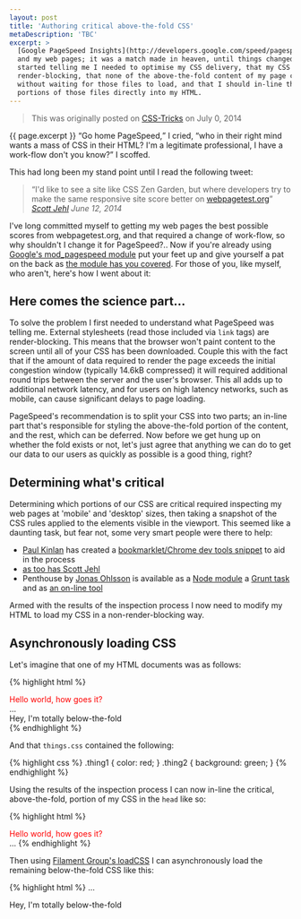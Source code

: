 ```yaml
---
layout: post
title: 'Authoring critical above-the-fold CSS'
metaDescription: 'TBC'
excerpt: >
  [Google PageSpeed Insights](http://developers.google.com/speed/pagespeed/insights/)
  and my web pages; it was a match made in heaven, until things changed... PageSpeed
  started telling me I needed to optimise my CSS delivery, that my CSS files were
  render-blocking, that none of the above-the-fold content of my page could render
  without waiting for those files to load, and that I should in-line the critical
  portions of those files directly into my HTML.
---
```

> This was originally posted on [CSS-Tricks](http://css-tricks.com/TBC) on July
> 0, 2014

{{ page.excerpt }} <q>Go home PageSpeed,</q> I cried, <q>who in their right mind
wants a mass of CSS in their HTML? I'm a legitimate professional, I have a work-flow
don't you know?</q> I scoffed.

This had long been my stand point until I read the following tweet:

> <q>I'd like to see a site like CSS Zen Garden, but where developers try to make
> the same responsive site score better on [webpagetest.org](http://webpagetest.org)</q>
> <cite>[Scott Jehl](https://twitter.com/scottjehl/statuses/477112692684390400)
> <time>June 12, 2014</time></cite>

I've long committed myself to getting my web pages the best possible scores
from webpagetest.org, and that required a change of work-flow, so why shouldn't
I change it for PageSpeed?.. Now if you're already
using [Google's mod_pagespeed module](https://developers.google.com/speed/pagespeed/module?csw=1)
put your feet up and give yourself a pat on the back as
[the module has you covered](https://developers.google.com/speed/pagespeed/module/filter-prioritize-critical-css).
For those of you, like myself, who aren't, here's how I went about it:

## Here comes the science part...

To solve the problem I first needed to understand what PageSpeed was telling me.
External stylesheets (read those included via `link` tags) are render-blocking.
This means that the browser won't paint content to the screen until all of your
CSS has been downloaded. Couple this with the fact that if the amount of data
required to render the page exceeds the initial congestion window (typically 14.6kB
compressed) it will required additional round trips between the server and the
user's browser. This all adds up to additional network latency, and for users on
high latency networks, such as mobile, can cause significant delays to page
loading.

PageSpeed's recommendation is to split your CSS into two parts; an in-line part
that's responsible for styling the above-the-fold portion of the
content, and the rest, which can be deferred. Now before we get hung up on
whether the fold exists or not, let's just agree that anything we can do to get
our data to our users as quickly as possible is a good thing, right?

## Determining what's critical

Determining which portions of our CSS are critical required
inspecting my web pages at 'mobile' and 'desktop' sizes, then taking a snapshot of
the CSS rules applied to the elements visible in the viewport. This seemed like
a daunting task, but fear not, some very smart people were there to help:

* [Paul Kinlan](https://twitter.com/Paul_Kinlan) has created a
[bookmarklet/Chrome dev tools snippet](https://gist.github.com/PaulKinlan/6284142)
to aid in the process
* [as too has Scott Jehl](https://gist.github.com/scottjehl/b6129da04733e4e0f9a4)
* Penthouse by [Jonas Ohlsson](https://twitter.com/pocketjoso) is available as a
[Node module](https://github.com/pocketjoso/penthouse) a
[Grunt task](https://github.com/fatso83/grunt-penthouse) and as
[an on-line tool](http://jonassebastianohlsson.com/criticalpathcssgenerator/)

Armed with the results of the inspection process I now need to modify my HTML to
load my CSS in a non-render-blocking way.

## Asynchronously loading CSS

Let's imagine that one of my HTML documents was as follows:

{% highlight html %}
<html>
  <head>
    <link rel="stylesheet" href="things.css">
  </head>
  <body>
    <div class="thing1">
      Hello world, how goes it?
    </div>
    ...
    <div class="thing2">
      Hey, I'm totally below-the-fold
    </div>
  </body>
</html>
{% endhighlight %}

And that `things.css` contained the following:

{% highlight css %}
.thing1 { color: red; }
.thing2 { background: green; }
{% endhighlight %}

Using the results of the inspection process I can now in-line the critical,
above-the-fold, portion of my CSS in the `head` like so:

{% highlight html %}
<html>
  <head>
    <style>
      .thing1 { color: red; }
    </style>
  </head>
  <body>
    <div class="thing1">
      Hello world, how goes it?
    </div>
    ...
{% endhighlight %}

Then using [Filament Group's loadCSS](https://github.com/filamentgroup/loadCSS)
I can asynchronously load the remaining below-the-fold CSS like this:

{% highlight html %}
    ...
    <div class="thing2">
      Hey, I'm totally below-the-fold
    </div>
    <script>
      /*!
      Modified for brevity from https://github.com/filamentgroup/loadCSS
      loadCSS: load a CSS file asynchronously.
      [c]2014 @scottjehl, Filament Group, Inc.
      Licensed MIT
      */
      function loadCSS(href){
        var ss = window.document.createElement('link'),
            ref = window.document.getElementsByTagName('head')[0];

        ss.rel = 'stylesheet';
        ss.href = href;

        // temporarily, set media to something non-matching to ensure it'll
        // fetch without blocking render
        ss.media = 'only x';

        ref.parentNode.insertBefore(ss, ref);

        setTimeout( function(){
          // set media back to `all` so that the stylesheet applies once it loads
          ss.media = 'all';
        },0);
      }
      loadCss('things.css');
    </script>
    <noscript>
      <!-- Let's not assume anything -->
      <link rel="stylesheet" href="things.css">
    </noscript>
  </body>
</html>
{% endhighlight %}

## Changing your work-flow to accommodate critical CSS

Excellent news! PageSpeed is happy! It no longer complains of render-blocking CSS and
is happy that above-the-fold content has been given the priority is deserves, but in
this heady modern world of front-end tooling a manual process like the one above
just isn't going to hack it...

<!--
Cover Addy Osmani's https://github.com/addyosmani/critical being very much like mod_pagespeed
-->

<!--
But then cover my preference of it being an author's decision and show examples using Jacket
-->